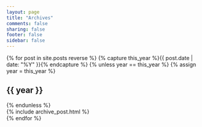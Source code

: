 ```yaml
---
layout: page
title: "Archives"
comments: false
sharing: false
footer: false
sidebar: false
---
```


<div id="blog-archives">
{% for post in site.posts reverse %}
{% capture this_year %}{{ post.date | date: "%Y" }}{% endcapture %}
{% unless year == this_year %}
  {% assign year = this_year %}
  <h2>{{ year }}</h2>
{% endunless %}
<div class="post">
  {% include archive_post.html %}
</div>
{% endfor %}
</div>
